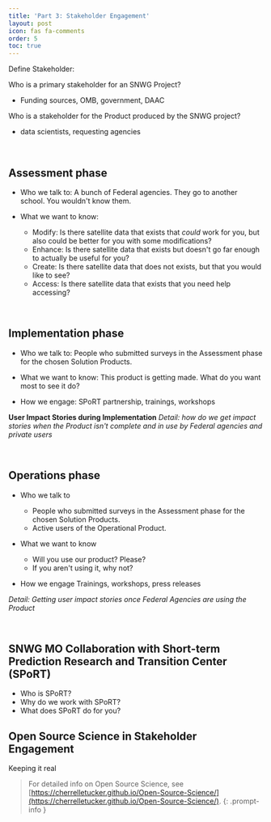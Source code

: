 ```yaml
---
title: 'Part 3: Stakeholder Engagement'
layout: post
icon: fas fa-comments
order: 5
toc: true
---
```


Define Stakeholder:

Who is a primary stakeholder for an SNWG Project?
- Funding sources, OMB, government, DAAC

Who is a stakeholder for the Product produced by the SNWG project? 
- data scientists, requesting agencies
<br>

## Assessment phase
- Who we talk to:
A bunch of Federal agencies. They go to another school. You wouldn't know them.

- What we want to know:
    - Modify: Is there satellite data that exists that _could_ work for you, but also could be better for you with some modifications?
    - Enhance: Is there satellite data that exists but doesn't go far enough to actually be useful for you?
    - Create: Is there satellite data that does not exists, but that you would like to see?
    - Access: Is there satellite data that exists that you need help accessing?
<br>

## Implementation phase
- Who we talk to:
People who submitted surveys in the Assessment phase for the chosen Solution Products.

- What we want to know:
This product is getting made. What do you want most to see it do? 

- How we engage: 
SPoRT partnership, trainings, workshops

**User Impact Stories during Implementation**
_Detail: how do we get impact stories when the Product isn't complete and in use by Federal agencies and private users_

<br>

## Operations phase
- Who we talk to
    - People who submitted surveys in the Assessment phase for the chosen Solution Products.
    - Active users of the Operational Product. 

- What we want to know
    - Will you use our product? Please?  
    - If you aren't using it, why not?

- How we engage 
Trainings, workshops, press releases

_Detail: Getting user impact stories once Federal Agencies are using the Product_

<br>

## SNWG MO Collaboration with Short-term Prediction Research and Transition Center (SPoRT)
- Who is SPoRT?
- Why do we work with SPoRT?
- What does SPoRT do for you? 

## Open Source Science in Stakeholder Engagement
Keeping it real

<!-- markdownlint-capture -->
<!-- markdownlint-disable -->

> For detailed info on Open Source Science, see [https://cherrelletucker.github.io/Open-Source-Science/](https://cherrelletucker.github.io/Open-Source-Science/).
{: .prompt-info }

<!-- markdownlint-restore -->
